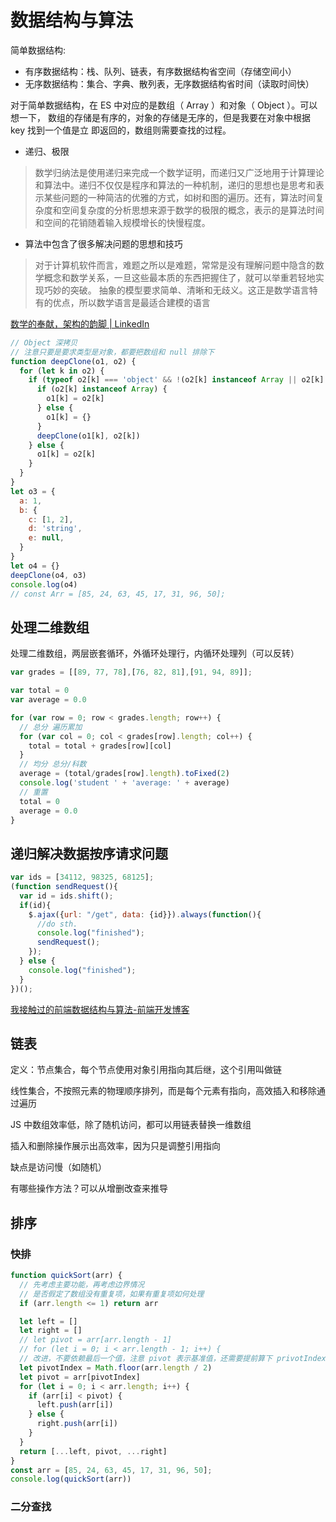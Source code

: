 # 数据结构与算法
简单数据结构:
* 有序数据结构：栈、队列、链表，有序数据结构省空间（存储空间小）
* 无序数据结构：集合、字典、散列表，无序数据结构省时间（读取时间快）

对于简单数据结构，在 ES 中对应的是数组（ Array ）和对象（ Object ）。可以想一下， 数组的存储是有序的，对象的存储是无序的，但是我要在对象中根据 key 找到一个值是立 即返回的，数组则需要查找的过程。

* 递归、极限
> 数学归纳法是使用递归来完成一个数学证明，而递归又广泛地用于计算理论和算法中。递归不仅仅是程序和算法的一种机制，递归的思想也是思考和表示某些问题的一种简洁的优雅的方式，如树和图的遍历。还有，算法时间复杂度和空间复杂度的分析思想来源于数学的极限的概念，表示的是算法时间和空间的花销随着输入规模增长的快慢程度。
* 算法中包含了很多解决问题的思想和技巧
> 对于计算机软件而言，难题之所以是难题，常常是没有理解问题中隐含的数学概念和数学关系，一旦这些最本质的东西把握住了，就可以举重若轻地实现巧妙的突破。
抽象的模型要求简单、清晰和无歧义。这正是数学语言特有的优点，所以数学语言是最适合建模的语言

[数学的奉献，架构的韵脚 | LinkedIn](https://www.linkedin.com/pulse/%25E5%2590%25B9%25E5%258B%2592%25E4%25B8%25AA%25E7%2589%259B%25E8%25BD%25AF%25E4%25BB%25B6%25E6%259E%25B6%25E6%259E%2584%25E7%259A%2584%25E9%259F%25B5%25E8%2584%259A%25E6%2598%25AF%25E6%2595%25B0%25E5%25AD%25A6-yanmin-jia/)
```js
// Object 深拷贝
// 注意只要是要求类型是对象，都要把数组和 null 排除下
function deepClone(o1, o2) {
  for (let k in o2) {
    if (typeof o2[k] === 'object' && !(o2[k] instanceof Array || o2[k] === null)) {
      if (o2[k] instanceof Array) {
        o1[k] = o2[k]
      } else {
        o1[k] = {}
      }
      deepClone(o1[k], o2[k])
    } else {
      o1[k] = o2[k]
    }
  }
}
let o3 = {
  a: 1,
  b: {
    c: [1, 2],
    d: 'string',
    e: null,
  }
}
let o4 = {}
deepClone(o4, o3)
console.log(o4) 
// const Arr = [85, 24, 63, 45, 17, 31, 96, 50];
```

## 处理二维数组
处理二维数组，两层嵌套循环，外循环处理行，内循环处理列（可以反转）
  ```js
  var grades = [[89, 77, 78],[76, 82, 81],[91, 94, 89]];

  var total = 0
  var average = 0.0

  for (var row = 0; row < grades.length; row++) {
    // 总分 遍历累加
    for (var col = 0; col < grades[row].length; col++) {
      total = total + grades[row][col]
    }
    // 均分 总分/科数
    average = (total/grades[row].length).toFixed(2)
    console.log('student ' + 'average: ' + average)
    // 重置
    total = 0
    average = 0.0
  }
  ```

## 递归解决数据按序请求问题
  ```js
  var ids = [34112, 98325, 68125];
  (function sendRequest(){
    var id = ids.shift();
    if(id){
      $.ajax({url: "/get", data: {id}}).always(function(){
        //do sth.
        console.log("finished");
        sendRequest();
      });
    } else {
      console.log("finished");
    }
  })(); 
  ```
[我接触过的前端数据结构与算法-前端开发博客](http://caibaojian.com/data-structures-and-algorithms.html)

## 链表
定义：节点集合，每个节点使用对象引用指向其后继，这个引用叫做链

线性集合，不按照元素的物理顺序排列，而是每个元素有指向，高效插入和移除通过遍历

JS 中数组效率低，除了随机访问，都可以用链表替换一维数组

插入和删除操作展示出高效率，因为只是调整引用指向

缺点是访问慢（如随机）

有哪些操作方法？可以从增删改查来推导

## 排序
### 快排
```js
function quickSort(arr) {
  // 先考虑主要功能，再考虑边界情况
  // 是否假定了数组没有重复项，如果有重复项如何处理
  if (arr.length <= 1) return arr

  let left = []
  let right = []
  // let pivot = arr[arr.length - 1]
  // for (let i = 0; i < arr.length - 1; i++) {
  // 改进，不要依赖最后一个值，注意 pivot 表示基准值，还需要提前算下 privotIndex
  let pivotIndex = Math.floor(arr.length / 2)
  let pivot = arr[pivotIndex]
  for (let i = 0; i < arr.length; i++) {
    if (arr[i] < pivot) {
      left.push(arr[i])
    } else {
      right.push(arr[i])
    }
  }
  return [...left, pivot, ...right]
}
const arr = [85, 24, 63, 45, 17, 31, 96, 50];
console.log(quickSort(arr))
```
### 二分查找

